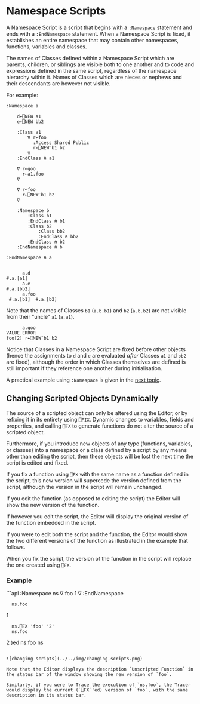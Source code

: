 <h1 class="heading"><span class="name">Namespace Scripts</span></h1>

A Namespace Script is a script that begins with a `:Namespace` statement and ends with a `:EndNamespace` statement. When a Namespace Script is fixed, it establishes an entire namespace that may contain other namespaces, functions, variables and classes.

The names of Classes defined within a Namespace Script which are parents, children, or siblings are visible both to one another and to code and expressions defined in the same script, regardless of the namespace hierarchy within it. Names of Classes which are nieces or nephews and their descendants are however not visible.

For example:
```apl
:Namespace a

    d←⎕NEW a1
    e←⎕NEW bb2 
    
    :Class a1          
        ∇ r←foo
          :Access Shared Public
          r←⎕NEW¨b1 b2
        ∇
    :EndClass ⍝ a1
    
    ∇ r←goo
      r←a1.foo
    ∇
    
    ∇ r←foo
      r←⎕NEW¨b1 b2
    ∇
    
    :Namespace b
        :Class b1
        :EndClass ⍝ b1
        :Class b2
            :Class bb2
            :EndClass ⍝ bb2
        :EndClass ⍝ b2
    :EndNamespace ⍝ b
    
:EndNamespace ⍝ a
```
```apl

      a.d
#.a.[a1]
      a.e
#.a.[bb2]
      a.foo
 #.a.[b1]  #.a.[b2]
```

Note that the names of Classes `b1` (`a.b.b1`) and `b2` (`a.b.b2`) are not visible from their "uncle" `a1` (`a.a1`).
```apl
      a.goo
VALUE ERROR
foo[2] r←⎕NEW¨b1 b2
```

Notice that Classes in a Namespace Script are fixed before other objects (hence the assignments to `d` and `e` are evaluated *after* Classes `a1` and `bb2` are fixed), although the order in which Classes themselves are defined is still important if they reference one another during initialisation.

A practical example using `:Namespace` is given in the [next topic](namespace-script-example.md).

## Changing Scripted Objects Dynamically

The source of a scripted object can only be altered using the Editor, or by refixing it in its entirety using `⎕FIX`. Dynamic changes to variables, fields and properties, and calling `⎕FX` to generate functions do not alter the source of a scripted object.

Furthermore, if you introduce new objects of any type (functions, variables, or classes) into a namespace or a class defined by a script by any  means other than editing the script, then these objects will be lost the next time the script is edited and fixed.

If you fix a function using `⎕FX` with the same name as a function defined in the script, this new version will supercede the version defined from the script, although the version in the script will remain unchanged.

If you edit the function (as opposed to editing the script) the Editor will show the new version of the function.

If however you edit the script, the Editor will display the original version of the function embedded in the script.

If you were to edit both the script and the function, the Editor would show the two different versions of the function as illustrated in the example that follows.

When you fix the script, the version of the function in the script will replace the one created using `⎕FX`.

<h3 class="example">Example</h3>
```apl
:Namespace ns
    ∇ foo
      1
    ∇
:EndNamespace

      ns.foo
1

      ns.⎕FX 'foo' '2'
      ns.foo
2
      )ed ns.foo ns

```

![changing scripts](../../img/changing-scripts.png)

Note that the Editor displays the description `Unscripted Function` in the status bar of the window showing the new version of `foo`.

Similarly, if you were to Trace the execution of `ns.foo`, the Tracer would display the current (`⎕FX`'ed) version of `foo`, with the same description in its status bar.

